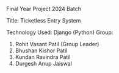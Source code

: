 Final Year Project 2024 Batch

Title: Ticketless Entry System

Technology Used: Django (Python)
Group:
1. Rohit Vasant Patil (Group Leader)
2. Bhushan Kishor Patil
3. Kundan Ravindra Patil
4. Durgesh Anup Jaiswal
